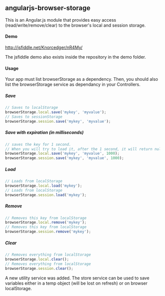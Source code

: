 ## angularjs-browser-storage

This is an Angular.js module that provides easy access (read/write/remove/clear) to the browser's local and session storage.

#### Demo

http://jsfiddle.net/Knorcedger/nR4My/

The jsfiddle demo also exists inside the repository in the demo folder.

#### Usage

Your app must list browserStorage as a dependency. Then, you should also list the browserStorage service as dependancy in your Controllers.

##### Save
```javascript
// Saves to localStorage
browserStorage.local.save('mykey', 'myvalue');
// Saves to sessionStorage
browserStorage.session.save('mykey', 'myvalue');
```

##### Save with expiration (in milliseconds)
```javascript
// saves the key for 1 second.
// When you will try to load it, after the 1 second, it will return null and delete the entry
browserStorage.local.save('mykey', 'myvalue', 1000);
browserStorage.session.save('mykey', 'myvalue', 1000);
```

##### Load
```javascript
// Loads from localStorage
browserStorage.local.load('mykey');
// Loads from localStorage
browserStorage.session.load('mykey');
```

##### Remove
```javascript
// Removes this key from localStorage
browserStorage.local.remove('mykey');
// Removes this key from localStorage
browserStorage.session.remove('mykey');
```

##### Clear
```javascript
// Removes everything from localStorage
browserStorage.local.clear();
// Removes everything from localStorage
browserStorage.session.clear();
```

A new utility service was added. The store service can be used to save variables either in a temp object (will be lost on refresh) or on browser localStorage.
